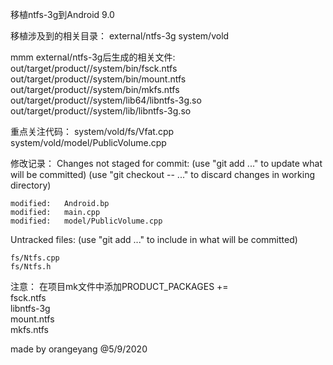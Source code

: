移植ntfs-3g到Android 9.0


移植涉及到的相关目录：
external/ntfs-3g
system/vold


mmm external/ntfs-3g后生成的相关文件:  
out/target/product/<project>/system/bin/fsck.ntfs  
out/target/product/<project>/system/bin/mount.ntfs  
out/target/product/<project>/system/bin/mkfs.ntfs  
out/target/product/<project>/system/lib64/libntfs-3g.so  
out/target/product/<project>/system/lib/libntfs-3g.so  


重点关注代码：
system/vold/fs/Vfat.cpp
system/vold/model/PublicVolume.cpp


修改记录：
Changes not staged for commit:
  (use "git add <file>..." to update what will be committed)
  (use "git checkout -- <file>..." to discard changes in working directory)

	modified:   Android.bp
	modified:   main.cpp
	modified:   model/PublicVolume.cpp

Untracked files:
  (use "git add <file>..." to include in what will be committed)

	fs/Ntfs.cpp
	fs/Ntfs.h


注意：
在项目mk文件中添加PRODUCT_PACKAGES += \
 fsck.ntfs \
 libntfs-3g \
 mount.ntfs \
 mkfs.ntfs



made by orangeyang @5/9/2020
